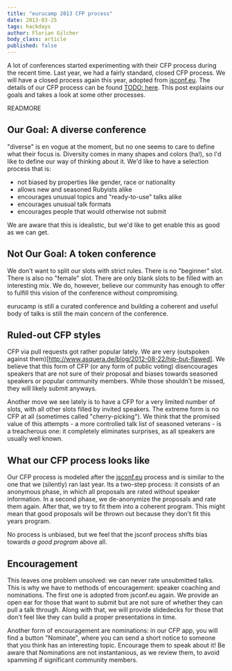 ```yaml
---
title: "eurucamp 2013 CFP process"
date: 2013-03-25
tags: hackdays
author: Florian Gilcher
body_class: article
published: false
---
```


A lot of conferences started experimenting with their CFP process during the recent time. Last year, we had a fairly standard, closed CFP process. We will have a closed process again this year, adopted from [jsconf.eu](http://jsconf.eu). The details of our CFP process can be found [TODO: here](). This post explains our goals and takes a look at some other processes.

READMORE

## Our Goal: A diverse conference

"diverse" is en vogue at the moment, but no one seems to care to define what their focus is. Diversity comes in many shapes and colors (ha!), so I'd like to define our way of thinking about it. We'd like to have a selection process that is:

* not biased by properties like gender, race or nationality
* allows new and seasoned Rubyists alike
* encourages unusual topics and "ready-to-use" talks alike
* encourages unusual talk formats
* encourages people that would otherwise not submit

We are aware that this is idealistic, but we'd like to get enable this as good as we can get.

## Not Our Goal: A token conference

We don't want to split our slots with strict rules. There is no "beginner" slot. There is also no "female" slot. There are only blank slots to be filled with an interesting mix. We do, however, believe our community has enough to offer to fulfill this vision of the conference without compromising.

eurucamp is still a curated conference and building a coherent and useful body of talks is still the main concern of the conference.

## Ruled-out CFP styles

CFP via pull requests got rather popular lately. We are very (outspoken against them)[http://www.asquera.de/blog/2012-08-22/hip-but-flawed]. We believe that this form of CFP (or any form of public voting) disencourages speakers that are not sure of their proposal and biases towards seasoned speakers or popular community members. While those shouldn't be missed, they will likely submit anyways.

Another move we see lately is to have a CFP for a very limited number of slots, with all other slots filled by invited speakers. The extreme form is no CFP at all (sometimes called "cherry-picking"). We think that the promised value of this attempts - a more controlled talk list of seasoned veterans - is a treacherous one: it completely eliminates surprises, as all speakers are usually well known.

## What our CFP process looks like

Our CFP process is modeled after the [jsconf.eu](https://jsconf.eu) process and is similar to the one that we (silently) ran last year. Its a two-step process: it consists of an anonymous phase, in which all proposals are rated without speaker information. In a second phase, we de-anonymize the proposals and rate them again. After that, we try to fit them into a coherent program. This might mean that good proposals will be thrown out because they don't fit this years program.

No process is unbiased, but we feel that the jsconf process shifts bias towards _a good program_ above all.

## Encouragement

This leaves one problem unsolved: we can never rate unsubmitted talks. This is why we have to methods of encouragement: speaker coaching and nominations. The first one is adopted from jsconf.eu again. We provide an open ear for those that want to submit but are not sure of whether they can pull a talk through.  Along with that, we will provide slidedecks for those that don't feel like they can build a proper presentations in time.

Another form of encouragement are nominations: in our CFP app, you will find a button "Nominate", where you can send a short notice to someone that you think has an interesting topic. Encourage them to speak about it! Be aware that Nominations are not instantanious, as we review them, to avoid spamming if significant community members.
